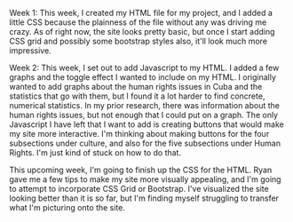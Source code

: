Week 1:
This week, I created my HTML file for my project, and I added a little CSS because the plainness of the file without any was driving me crazy. As of right now, the site looks pretty basic, but once I start adding CSS grid and possibly some bootstrap styles also, it'll look much more impressive.

Week 2:
This week, I set out to add Javascript to my HTML. I added a few graphs and the toggle effect I wanted to include on my HTML. I originally wanted to add graphs about the human rights issues in Cuba and the statistics that go with them, but I found it a lot harder to find concrete, numerical statistics. In my prior research, there was information about the human rights issues, but not enough that I could put on a graph. The only Javascript I have left that I want to add is creating buttons that would make my site more interactive. I'm thinking about making buttons for the four subsections under culture, and also for the five subsections under Human Rights. I'm just kind of stuck on how to do that.

This upcoming week, I'm going to finish up the CSS for the HTML. Ryan gave me a few tips to make my site more visually appealing, and I'm going to attempt to incorporate CSS Grid or Bootstrap. I've visualized the site looking better than it is so far, but I'm finding myself struggling to transfer what I'm picturing onto the site.
